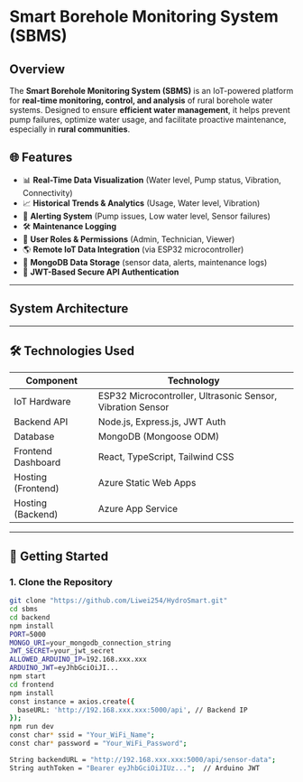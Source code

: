 # Smart Borehole Monitoring System (SBMS)

## Overview
The **Smart Borehole Monitoring System (SBMS)** is an IoT-powered platform for **real-time monitoring, control, and analysis** of rural borehole water systems. Designed to ensure **efficient water management**, it helps prevent pump failures, optimize water usage, and facilitate proactive maintenance, especially in **rural communities**.

## 🌐 Features
- 📊 **Real-Time Data Visualization** (Water level, Pump status, Vibration, Connectivity)
- 📈 **Historical Trends & Analytics** (Usage, Water level, Vibration)
- 🚨 **Alerting System** (Pump issues, Low water level, Sensor failures)
- 🛠️ **Maintenance Logging**
- 🔐 **User Roles & Permissions** (Admin, Technician, Viewer)
- 🌎 **Remote IoT Data Integration** (via ESP32 microcontroller)
- 💾 **MongoDB Data Storage** (sensor data, alerts, maintenance logs)
- 🔐 **JWT-Based Secure API Authentication**

---

## System Architecture


---

## 🛠️ Technologies Used

| Component           | Technology                               |
|---------------------|------------------------------------------|
| IoT Hardware        | ESP32 Microcontroller, Ultrasonic Sensor, Vibration Sensor |
| Backend API         | Node.js, Express.js, JWT Auth            |
| Database            | MongoDB (Mongoose ODM)                   |
| Frontend Dashboard  | React, TypeScript, Tailwind CSS          |
| Hosting (Frontend)  | Azure Static Web Apps           |
| Hosting (Backend)   | Azure App Service     |

---

## 🚀 Getting Started

### 1. Clone the Repository
```bash
git clone "https://github.com/Liwei254/HydroSmart.git"
cd sbms
cd backend
npm install
PORT=5000
MONGO_URI=your_mongodb_connection_string
JWT_SECRET=your_jwt_secret
ALLOWED_ARDUINO_IP=192.168.xxx.xxx
ARDUINO_JWT=eyJhbGciOiJI...
npm start
cd frontend
npm install
const instance = axios.create({
  baseURL: 'http://192.168.xxx.xxx:5000/api', // Backend IP
});
npm run dev
const char* ssid = "Your_WiFi_Name";
const char* password = "Your_WiFi_Password";

String backendURL = "http://192.168.xxx.xxx:5000/api/sensor-data";
String authToken = "Bearer eyJhbGciOiJIUz...";  // Arduino JWT
